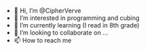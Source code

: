 - 👋 Hi, I’m @CipherVerve
- 👀 I’m interested in programming and cubing
- 🌱 I’m currently learning (I read in 8th grade)
- 💞️ I’m looking to collaborate on ...
- 📫 How to reach me 

<!---
CipherVerve/CipherVerve is a ✨ special ✨ repository because its `README.md` (this file) appears on your GitHub profile.
You can click the Preview link to take a look at your changes.
--->
